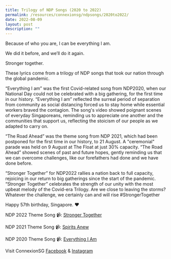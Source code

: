 ```yaml
---
title: Trilogy of NDP Songs (2020 to 2022)
permalink: /resources/connexionsg/ndpsongs/2020to2022/
date: 2022-08-09
layout: post
description: ""
---
```

Because of who you are, I can be everything I am.

We did it before, and we’ll do it again.

Stronger together.

These lyrics come from a trilogy of NDP songs that took our nation through the global pandemic.

“Everything I am” was the first Covid-related song from NDP2020, when our National Day could not be celebrated with a big gathering, for the first time in our history. “Everything I am” reflected the surreal period of separation from community as social distancing forced us to stay home while essential workers braved the contagion. The song's video showed poignant scenes of everyday Singaporeans, reminding us to appreciate one another and the communities that support us, reflecting the stoicism of our people as we adapted to carry on.

“The Road Ahead” was the theme song from NDP 2021, which had been postponed for the first time in our history, to 21 August. A "ceremonial" parade was held on 9 August at The Float at just 30% capacity. “The Road Ahead” showed scenes of past and future hopes, gently reminding us that we can overcome challenges, like our forefathers had done and we have done before.

“Stronger Together” for NDP2022 rallies a nation back to full capacity, rejoicing in our return to big gatherings since the start of the pandemic. “Stronger Together” celebrates the strength of our unity with the most upbeat melody of the Covid-era Trilogy. Are we close to leaving the storms? Whatever the challenge, we certainly can and will rise #StrongerTogether

Happy 57th birthday, Singapore. ❤️

NDP 2022 Theme Song 📹: [Stronger Together](https://www.youtube.com/watch?v=IScTJbj_6kc)

NDP 2021 Theme Song 📹: [Spirits Anew](https://www.youtube.com/watch?v=mRc6hsAQePI)

NDP 2020 Theme Song 📹: [Everything I Am](https://www.youtube.com/watch?v=7qetsLTxml0)


Visit ConnexionSG [Facebook](https://www.facebook.com/ConnexionSG) & [Instagram](https://www.instagram.com/connexionsg/)